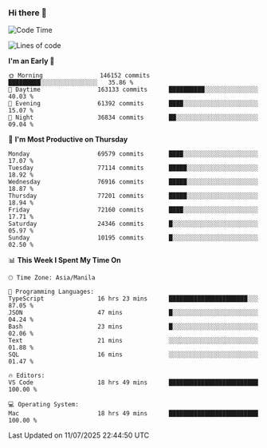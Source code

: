 ### Hi there 👋

<!--START_SECTION:waka-->
![Code Time](http://img.shields.io/badge/Code%20Time-6%2C116%20hrs%2028%20mins-blue)

![Lines of code](https://img.shields.io/badge/From%20Hello%20World%20I%27ve%20Written-141.2%20million%20lines%20of%20code-blue)

**I'm an Early 🐤** 

```text
🌞 Morning                146152 commits      █████████░░░░░░░░░░░░░░░░   35.86 % 
🌆 Daytime                163133 commits      ██████████░░░░░░░░░░░░░░░   40.03 % 
🌃 Evening                61392 commits       ████░░░░░░░░░░░░░░░░░░░░░   15.07 % 
🌙 Night                  36834 commits       ██░░░░░░░░░░░░░░░░░░░░░░░   09.04 % 
```
📅 **I'm Most Productive on Thursday** 

```text
Monday                   69579 commits       ████░░░░░░░░░░░░░░░░░░░░░   17.07 % 
Tuesday                  77114 commits       █████░░░░░░░░░░░░░░░░░░░░   18.92 % 
Wednesday                76916 commits       █████░░░░░░░░░░░░░░░░░░░░   18.87 % 
Thursday                 77201 commits       █████░░░░░░░░░░░░░░░░░░░░   18.94 % 
Friday                   72160 commits       ████░░░░░░░░░░░░░░░░░░░░░   17.71 % 
Saturday                 24346 commits       █░░░░░░░░░░░░░░░░░░░░░░░░   05.97 % 
Sunday                   10195 commits       █░░░░░░░░░░░░░░░░░░░░░░░░   02.50 % 
```


📊 **This Week I Spent My Time On** 

```text
🕑︎ Time Zone: Asia/Manila

💬 Programming Languages: 
TypeScript               16 hrs 23 mins      ██████████████████████░░░   87.05 % 
JSON                     47 mins             █░░░░░░░░░░░░░░░░░░░░░░░░   04.24 % 
Bash                     23 mins             █░░░░░░░░░░░░░░░░░░░░░░░░   02.06 % 
Text                     21 mins             ░░░░░░░░░░░░░░░░░░░░░░░░░   01.88 % 
SQL                      16 mins             ░░░░░░░░░░░░░░░░░░░░░░░░░   01.47 % 

🔥 Editors: 
VS Code                  18 hrs 49 mins      █████████████████████████   100.00 % 

💻 Operating System: 
Mac                      18 hrs 49 mins      █████████████████████████   100.00 % 
```


 Last Updated on 11/07/2025 22:44:50 UTC
<!--END_SECTION:waka-->


<!--
**rad182/rad182** is a ✨ _special_ ✨ repository because its `README.md` (this file) appears on your GitHub profile.

Here are some ideas to get you started:

- 🔭 I’m currently working on ...
- 🌱 I’m currently learning ...
- 👯 I’m looking to collaborate on ...
- 🤔 I’m looking for help with ...
- 💬 Ask me about ...
- 📫 How to reach me: ...
- 😄 Pronouns: ...
- ⚡ Fun fact: ...
-->
